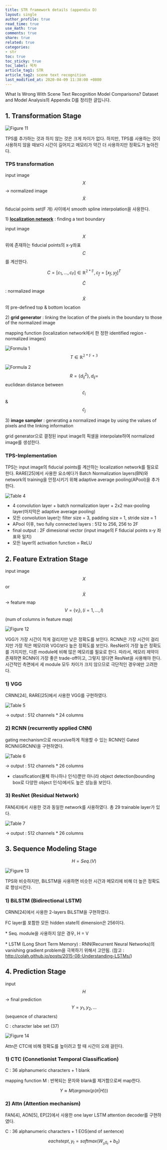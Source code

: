 ```yaml
---
title: STR framework details (appendix D)
layout: single
author_profile: true
read_time: true
use_math: true
comments: true
share: true
related: true
categories:
- str
toc: true
toc_sticky: true
toc_label: 목차
article_tag1: STR
article_tag2: scene text recognition
last_modified_at: 2020-04-09 11:38:00 +0800
---
```


What Is Wrong With Scene Text Recognition Model Comparisons? Dataset and Model Analysis의 Appendix D를 정리한 글입니다.


## 1. Transformation Stage

![Figure 11](/assets/images/post/str/figure11.PNG)

TPS를 추가하는 것과 하지 않는 것은 크게 차이가 없다. 하지만, TPS를 사용하는 것이 사용하지 않을 때보다 시간이 길어지고 메모리가 약간 더 사용하지만 정확도가 높아진다.

### TPS transformation

input image $$X$$ -> normalized image $$\tilde X$$

fiducial points set(F 개) 사이에서 smooth spline interpolation을 사용한다.

1\) [**localization network**](#tps-implementation) : finding a text boundary

input image $$X$$ 위에 존재하는 fiducial points의 x-y좌표 $$C$$를 계산한다.

$$C = [c_1, ... , c_F] \in \mathbb{R^{2*F}}, c_f = [x_f, y_f]^T$$

$$\tilde C$$ : normalized image $$\tilde X$$의 pre-defined top & bottom location

2\) **grid generator** : linking the location of the pixels in the boundary to those of the normalized image

mapping function (localization network에서 한 정한 identified region - normalized images)

![Formula 1](/assets/images/post/str/formula1.PNG)  $$T \in \mathbb{R^{2*F+3}}$$

![Formula 2](/assets/images/post/str/formula2.PNG)  $$R = \{d_{ij}^2\}, d_{ij} = $$euclidean distance between $$\tilde c_i$$ & $$\tilde c_j$$

3\) **image sampler** : generating a normalized image by using the values of pixels and the linking information

grid generator으로 결정된 input image의 픽셀을 interpolate하여 normalized image를 생성한다.


### TPS-Implementation

TPS는 input image의 fiducial points를 계산하는 localization network를 필요로 한다. RARE[25]에서 사용한 요소에다가 Batch Normalization layers(BN)와 network의 training을 안정시키기 위해 adaptive average pooling(APool)을 추가한다.

![Table 4](/assets/images/post/str/table4.PNG)

- 4 convolution layer + batch normalization layer + 2x2 max-pooling layer(마지막은 adaptive average pooling)
- 모든 convolution layer는 filter size = 3, padding size = 1, stride size = 1
- APool 이후, two fully connected layers : 512 to 256, 256 to 2F
- final output : 2F dimesional vector (input image의 F fiducial points x-y 좌표와 일치)
- 모든 layer의 activation function = ReLU


## 2. Feature Extration Stage

input image $$X$$ or $$\tilde X$$ -> feature map $$V = \{v_i\}, ( i = 1, ... , I )$$ (num of columns in feature map)

![Figure 12](/assets/images/post/str/figure12.PNG)

VGG가 가장 시간이 적게 걸리지만 낮은 정확도를 보인다. RCNN은 가장 시간이 걸리지만 가장 적은 메모리와 VGG보다 높은 정확도를 보인다. ResNet이 가장 높은 정확도를 가지지만, 다른 module에 비해 많은 메모리를 필요로 한다. 따라서, 메모리 제약이 존재하면 RCNN이 가장 좋은 trade-off이고, 그렇지 않다면 ResNet을 사용해야 한다. 시간적인 측면에서 세 module 모두 차이가 크지 않으므로 극단적인 경우에만 고려한다.


### 1) VGG

CRNN[24], RARE[25]에서 사용한 VGG를 구현하였다.

![Table 5](/assets/images/post/str/table5.PNG)

-> output : 512 channels * 24 columns


### 2) RCNN (recurrently applied CNN)

gating mechanism으로 recursive하게 적용할 수 있는 RCNN인 Gated RCNN(GRCNN)을 구현하였다.

![Table 6](/assets/images/post/str/table6.PNG)

-> output : 512 channels * 26 columns

- classification(물체 하나하나 인식)뿐만 아니라 object detection(bounding box로 다양한 object 인식)에서도 높은 성능을 보인다.


### 3) ResNet (Residual Network)

FAN[4]에서 사용한 것과 동일한 network를 사용하였다. 총 29 trainable layer가 있다.

![Table 7](/assets/images/post/str/table7.PNG)

-> output : 512 channels * 26 columns



## 3. Sequence Modeling Stage

$$H = Seq.(V)$$

![Figure 13](/assets/images/post/str/figure13.PNG)

TPS와 비슷하지만, BiLSTM을 사용하면 비슷한 시간과 메모리에 비해 더 높은 정확도로 향상시킨다.

### 1) BiLSTM (Bidirectional LSTM)

CRNN[24]에서 사용한 2-layers BiLSTM을 구현하였다.

FC layer를 포함한 모든 hidden state의 dimension은 256이다.

\* Seq. module을 사용하지 않은 경우, H = V

\* LSTM (Long Short Term Memory) : RNN(Recurrent Neural Networks)의 vanishing gradient problem을 극복하기 위해서 고안됨.
(참고 : <http://colah.github.io/posts/2015-08-Understanding-LSTMs/>)


## 4. Prediction Stage

input $$H$$ -> final prediction $$Y = y_1,y_2,... $$ (sequence of characters)

C : character labe set (37)

![Figure 14](/assets/images/post/str/figure14.PNG)

Attn은 CTC에 비해 정확도를 높이려고 할 때 시간이 오래 걸린다.

### 1) CTC (Connetionist Temporal Classification)

C : 36 alphanumeric characters + 1 blank

mapping function M : 반복되는 문자와 blank를 제거함으로써 map한다.

$$Y \approx M(argmax(p(\pi \vert H)))$$


### 2) Attn (Attention mechanism)

FAN[4], AON[5], EP[2]에서 사용한 one layer LSTM attention decoder를 구현하였다.

C : 36 alphanumeric characters + 1 EOS(end of sentence)

$$each step t, y_t = softmax(W_{_0S_t} + b_0)$$

